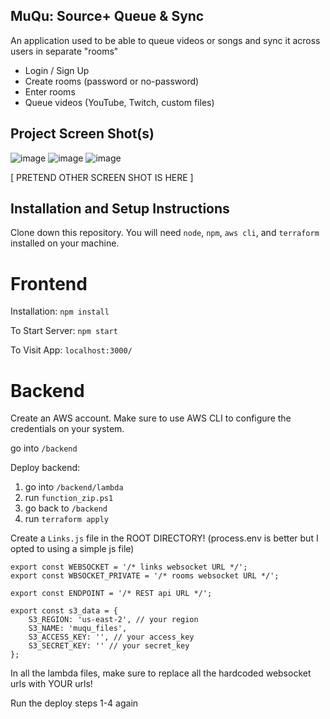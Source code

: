 ## MuQu: Source+ Queue & Sync

An application used to be able to queue videos or songs and sync it across users in separate "rooms"

* Login / Sign Up
* Create rooms (password or no-password)
* Enter rooms
* Queue videos (YouTube, Twitch, custom files)

## Project Screen Shot(s)

![image](https://github.com/user-attachments/assets/610d25fd-c942-405c-99f6-4a6717df1ee9)
![image](https://github.com/user-attachments/assets/685f0687-83e4-4f4b-8007-cd8676b1dd77)
![image](https://github.com/user-attachments/assets/ef30df88-3324-46af-b782-f63fc91f50e3)


[ PRETEND OTHER SCREEN SHOT IS HERE ]

## Installation and Setup Instructions

Clone down this repository. You will need `node`, `npm`, `aws cli`, and `terraform` installed on your machine.  

# Frontend
Installation:
`npm install`  

To Start Server:
`npm start`  

To Visit App:
`localhost:3000/`  

# Backend

Create an AWS account. Make sure to use AWS CLI to configure the credentials on your system.

go into `/backend`

Deploy backend:
1. go into `/backend/lambda`
2. run `function_zip.ps1`
3. go back to `/backend`
4. run `terraform apply`

Create a `Links.js` file in the ROOT DIRECTORY! (process.env is better but I opted to using a simple js file)
```
export const WEBSOCKET = '/* links websocket URL */';
export const WBSOCKET_PRIVATE = '/* rooms websocket URL */';

export const ENDPOINT = '/* REST api URL */';

export const s3_data = {
    S3_REGION: 'us-east-2', // your region
    S3_NAME: 'muqu_files',
    S3_ACCESS_KEY: '', // your access_key
    S3_SECRET_KEY: '' // your secret_key
};
```
In all the lambda files, make sure to replace all the hardcoded websocket urls with YOUR urls!

Run the deploy steps 1-4 again
